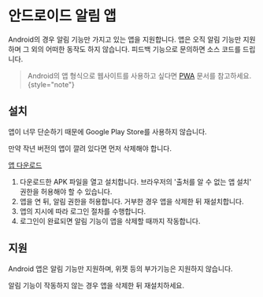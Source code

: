 # 안드로이드 알림 앱

Android의 경우 알림 기능만 가지고 있는 앱을 지원합니다. 앱은 오직 알림 기능만 지원하며 그 외의 어떠한 동작도 하지 않습니다.
피드백 기능으로 문의하면 소스 코드를 드립니다.

> Android의 앱 형식으로 웹사이트를 사용하고 싶다면 [PWA](start_web.md#pwa) 문서를 참고하세요.
{style="note"}

## 설치

앱이 너무 단순하기 때문에 Google Play Store를 사용하지 않습니다.

만약 작년 버전의 앱이 깔려 있다면 먼저 삭제해야 합니다.

<a href="https://dshs.app/DSHS.apk">앱 다운로드</a>

1. 다운로드한 APK 파일을 열고 설치합니다. 브라우저의 '출처를 알 수 없는 앱 설치' 권한을 허용해야 할 수 있습니다.
2. 앱을 연 뒤, 알림 권한을 허용합니다. 거부한 경우 앱을 삭제한 뒤 재설치합니다.
3. 앱의 지시에 따라 로그인 절차를 수행합니다.
4. 로그인이 완료되면 알림 기능이 앱을 삭제할 때까지 작동합니다.

## 지원

Android 앱은 알림 기능만 지원하며, 위젯 등의 부가기능은 지원하지 않습니다. 

알림 기능이 작동하지 않는 경우 앱을 삭제한 뒤 재설치하세요.

